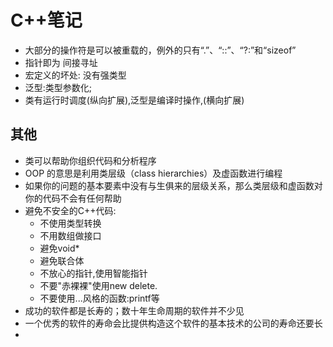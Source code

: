 # C++笔记

- 大部分的操作符是可以被重载的，例外的只有“.”、“::”、“?:”和“sizeof”
- 指针即为 间接寻址
- 宏定义的坏处: 没有强类型
- 泛型:类型参数化;
- 类有运行时调度(纵向扩展),泛型是编译时操作,(横向扩展)


## 其他
- 类可以帮助你组织代码和分析程序
- OOP 的意思是利用类层级（class hierarchies）及虚函数进行编程
- 如果你的问题的基本要素中没有与生俱来的层级关系，那么类层级和虚函数对你的代码不会有任何帮助
- 避免不安全的C++代码:
	- 不使用类型转换
	- 不用数组做接口
	- 避免void* 
	- 避免联合体
	- 不放心的指针,使用智能指针
	- 不要"赤裸裸"使用new delete.
	- 不要使用...风格的函数:printf等
- 成功的软件都是长寿的；数十年生命周期的软件并不少见
- 一个优秀的软件的寿命会比提供构造这个软件的基本技术的公司的寿命还要长
- 

